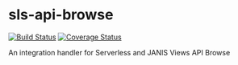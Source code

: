 # sls-api-browse

[![Build Status](https://travis-ci.org/janis-commerce/sls-api-browse.svg?branch=master)](https://travis-ci.org/janis-commerce/sls-api-browse)
[![Coverage Status](https://coveralls.io/repos/github/janis-commerce/sls-api-browse/badge.svg?branch=master)](https://coveralls.io/github/janis-commerce/sls-api-browse?branch=master)

An integration handler for Serverless and JANIS Views API Browse